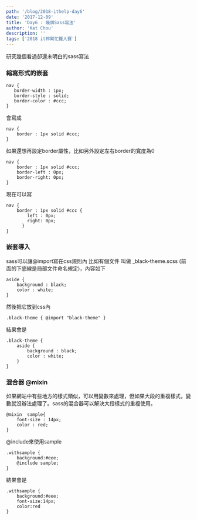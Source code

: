 ```yaml
---
path: '/blog/2018-ithelp-day6'
date: '2017-12-09'
title: 'Day6 : 幾個Sass寫法'
author: 'Kat Chou'
description: ''
tags: ['2018 it邦幫忙鐵人賽']
---
```


研究幾個看過卻還未明白的sass寫法

### 縮寫形式的嵌套
```  
nav {
   border-width : 1px;
   border-style : solid;
   border-color : #ccc;
}
```  
會寫成
```  
nav {
    border : 1px solid #ccc;
}
``` 
如果還想再設定border屬性，比如另外設定左右border的寬度為0
``` 
nav {
    border : 1px solid #ccc;
    border-left : 0px;
    border-right: 0px;
}
``` 
現在可以寫
``` 
nav {
    border : 1px solid #ccc {
        left : 0px;
        right: 0px;
      }
}
``` 

### 嵌套導入
sass可以讓@import寫在css規則內
比如有個文件 叫做 _black-theme.scss (前面的下底線是局部文件命名規定)，內容如下
``` 
aside {
    background : black;
    color : white;
}
``` 
然後把它放到css內
``` 
.black-theme { @import "black-theme" }
``` 
結果會是
``` 
.black-theme {
    aside {
        background : black;
        color : white;
    }
}
``` 
### 混合器 @mixin
如果網站中有些地方的樣式類似，可以用變數來處理，但如果大段的重複樣式，變數就沒辦法處理了。sass的混合器可以解決大段樣式的重複使用。
``` 
@mixin  sample{
    font-size : 14px;
    color : red;
}
``` 
@include來使用sample 
``` 
.withsample {
    background:#eee;
    @include sample;
}
``` 
結果會是
``` 
.withsample {
    background:#eee;
    font-size:14px;
    color:red
}
